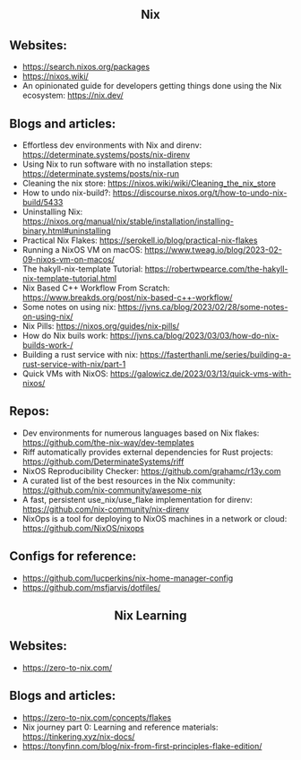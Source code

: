 <h2 align="center">Nix</h2>

## Websites:

- https://search.nixos.org/packages
- https://nixos.wiki/
- An opinionated guide for developers getting things done using the Nix ecosystem: https://nix.dev/

## Blogs and articles:

- Effortless dev environments with Nix and direnv: https://determinate.systems/posts/nix-direnv
- Using Nix to run software with no installation steps: https://determinate.systems/posts/nix-run
- Cleaning the nix store: https://nixos.wiki/wiki/Cleaning_the_nix_store
- How to undo nix-build?: https://discourse.nixos.org/t/how-to-undo-nix-build/5433
- Uninstalling Nix: https://nixos.org/manual/nix/stable/installation/installing-binary.html#uninstalling
- Practical Nix Flakes: https://serokell.io/blog/practical-nix-flakes
- Running a NixOS VM on macOS: https://www.tweag.io/blog/2023-02-09-nixos-vm-on-macos/
- The hakyll-nix-template Tutorial: https://robertwpearce.com/the-hakyll-nix-template-tutorial.html
- Nix Based C++ Workflow From Scratch: https://www.breakds.org/post/nix-based-c++-workflow/
- Some notes on using nix: https://jvns.ca/blog/2023/02/28/some-notes-on-using-nix/
- Nix Pills: https://nixos.org/guides/nix-pills/
- How do Nix buils work: https://jvns.ca/blog/2023/03/03/how-do-nix-builds-work-/
- Building a rust service with nix: https://fasterthanli.me/series/building-a-rust-service-with-nix/part-1
- Quick VMs with NixOS: https://galowicz.de/2023/03/13/quick-vms-with-nixos/

## Repos:

- Dev environments for numerous languages based on Nix flakes: https://github.com/the-nix-way/dev-templates
- Riff automatically provides external dependencies for Rust projects: https://github.com/DeterminateSystems/riff
- NixOS Reproducibility Checker: https://github.com/grahamc/r13y.com
- A curated list of the best resources in the Nix community: https://github.com/nix-community/awesome-nix
- A fast, persistent use_nix/use_flake implementation for direnv: https://github.com/nix-community/nix-direnv
- NixOps is a tool for deploying to NixOS machines in a network or cloud: https://github.com/NixOS/nixops

## Configs for reference:

- https://github.com/lucperkins/nix-home-manager-config
- https://github.com/msfjarvis/dotfiles/

<h2 align="center">Nix Learning</h2>

## Websites:

- https://zero-to-nix.com/

## Blogs and articles:

- https://zero-to-nix.com/concepts/flakes
- Nix journey part 0: Learning and reference materials: https://tinkering.xyz/nix-docs/
- https://tonyfinn.com/blog/nix-from-first-principles-flake-edition/
